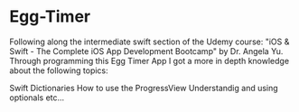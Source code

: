 # Egg-Timer

Following along the intermediate swift section of the Udemy course: "iOS & Swift - The Complete iOS App Development Bootcamp" by Dr. Angela Yu. Through programming this Egg Timer App I got a more in depth knowledge about the following topics:

Swift Dictionaries
How to use the ProgressView
Understandig and using optionals
etc...
